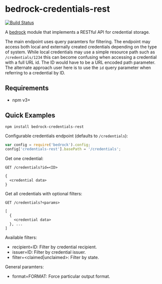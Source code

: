 # bedrock-credentials-rest

[![Build Status](http://ci.digitalbazaar.com/buildStatus/icon?job=bedrock-credentials-rest)](http://ci.digitalbazaar.com/job/bedrock-credentials-rest)

A [bedrock][] module that implements a RESTful API for credential storage.

The main endpoint uses query paramters for filtering. The endpoint may access
both local and externally created credentials depending on the type of system.
While local credentials may use a simple resource path such as
`/credentials/1234` this can become confusing when accessing a credential with
a full URL id. The ID would have to be a URL encoded path parameter. The
alternate approach user here is to use the `id` query parameter when referring
to a credential by ID.

## Requirements

- npm v3+

## Quick Examples

```
npm install bedrock-credentials-rest
```

Configurable credentials endpoint (defaults to `/credentials`):
```js
var config = require('bedrock').config;
config['credentials-rest'].basePath = '/credentials';
```

Get one credential:
```
GET /credentials?id=<ID>

{
  <credential data>
}
```

Get all credentials with optional filters:
```
GET /credentials?<params>

[
  {
    <credential data>
  }, ...
]
```

Available filters:

* recipient=ID: Filter by credential recipient.
* issuer=ID: Filter by credential issuer.
* filter=<claimed|unclaimed>: Filter by state.

General paramters:

* format=FORMAT: Force particular output format.

[bedrock]: https://github.com/digitalbazaar/bedrock
